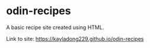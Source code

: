 # odin-recipes
A basic recipe site created using HTML.

Link to site: https://kayladong229.github.io/odin-recipes